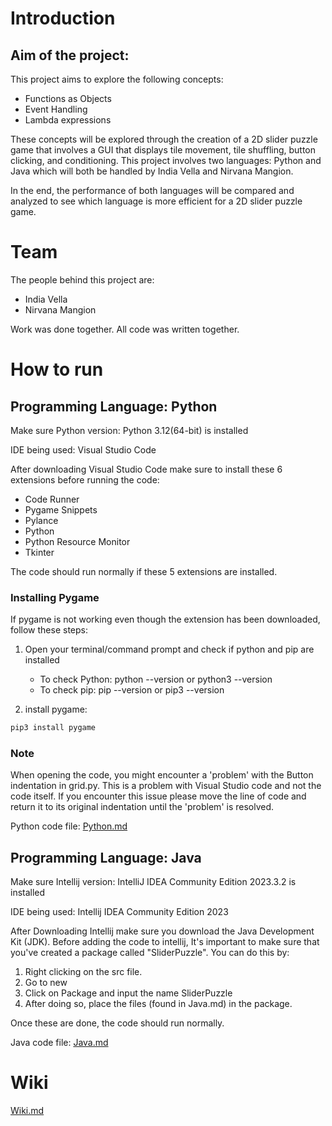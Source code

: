 
# Introduction 
## Aim of the project: 
This project aims to explore the following concepts:
- Functions as Objects 
-	Event Handling 
-	Lambda expressions 

These concepts will be explored through the creation of a 2D slider puzzle game that involves a GUI that displays tile movement, tile shuffling, button clicking, and conditioning. This project involves two languages: Python and Java which will both be handled by India Vella and Nirvana Mangion. 

In the end, the performance of both languages will be compared and analyzed to see which language is more efficient for a 2D slider puzzle game. 

# Team
The people behind this project are:

- India Vella
- Nirvana Mangion

Work was done together. All code was written together.

# How to run

## Programming Language: Python
Make sure Python version: Python 3.12(64-bit) is installed


IDE being used: Visual Studio Code


After downloading Visual Studio Code make sure to install these 6 extensions before running the code: 
- Code Runner
- Pygame Snippets 
- Pylance 
- Python 
- Python Resource Monitor
- Tkinter

The code should run normally if these 5 extensions are installed.

### Installing Pygame
If pygame is not working even though the extension has been downloaded, follow these steps:

1. Open your terminal/command prompt and check if python and pip are installed
   - To check Python: python --version or python3 --version
   - To check pip: pip --version or pip3 --version
     

2. install pygame:
```python
pip3 install pygame
```


### Note
When opening the code, you might encounter a 'problem' with the Button indentation in grid.py. This is a problem with Visual Studio code and not the code itself. If you encounter this issue please move the line of code and return it to its original indentation until the 'problem' is resolved.



Python code file: [Python.md](https://github.com/CIS1221-2023-2024/C6-FunctionsAsObjects/tree/main/Python)


## Programming Language: Java
Make sure Intellij version: IntelliJ IDEA Community Edition 2023.3.2 is installed


IDE being used: Intellij IDEA Community Edition 2023


After Downloading Intellij make sure you download the Java Development Kit (JDK).
Before adding the code to intellij, It's important to make sure that you've created a package called "SliderPuzzle".
You can do this by:
1. Right clicking on the src file.
2. Go to new
3. Click on Package and input the name SliderPuzzle
4. After doing so, place the files (found in Java.md) in the package.

Once these are done, the code should run normally.

Java code file: [Java.md](https://github.com/CIS1221-2023-2024/C6-FunctionsAsObjects/tree/main/java)
# Wiki
[Wiki.md](https://github.com/CIS1221-2023-2024/C6-FunctionsAsObjects/tree/main/Wiki)
